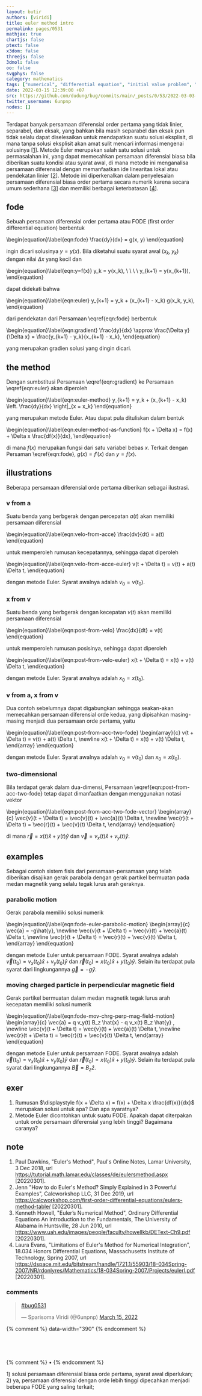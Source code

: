 ```yaml
---
layout: butir
authors: [viridi]
title: euler method intro
permalink: pages/0531
mathjax: true
chartjs: false
ptext: false
x3dom: false
threejs: false
3dmol: false
oo: false
svgphys: false
category: mathematics
tags: ["numerical", "differential equation", "initial value problem", "euler", "first order"]
date: 2022-03-15 12:39:00 +07
src: https://github.com/dudung/bug/commits/main/_posts/0/53/2022-03-03-euler-method-intro.md
twitter_username: 6unpnp
nodes: []
---
```

Terdapat banyak persamaan diferensial order pertama yang tidak linier, separabel, dan eksak, yang bahkan bila masih separabel dan eksak pun tidak selalu dapat diselesaikan untuk mendapatkan suatu solusi eksplisit, di mana tanpa solusi eksplisit akan amat sulit mencari informasi mengenai solusinya [[1](#r01)]. Metode Euler merupakan salah satu solusi untuk permasalahan ini, yang dapat memecahkan persamaan diferensial biasa bila diberikan suatu kondisi atau syarat awal, di mana metode ini menganalisa persamaan diferensial dengan memanfaatkan ide linearitas lokal atau pendekatan linier [[2](#r02)]. Metode ini diperkenalkan dalam penyelesaian persamaan diferensial biasa order pertama secara numerik karena secara umum sederhana [[3](#r03)] dan memiliki berbagai keterbatasan [[4](#r04)].


## fode
Sebuah persamaan diferensial order pertama atau FODE (first order differential equation) berbentuk

\begin{equation}\label{eqn:fode}
\frac{dy}{dx} = g(x, y)
\end{equation}

ingin dicari solusinya $y = y(x)$. Bila diketahui suatu syarat awal $(x_k, y_k)$ dengan nilai $\Delta x$ yang kecil dan

\begin{equation}\label{eqn:y=f(x)}
y_k = y(x_k), \ \ \ \ y_{k+1} = y(x_{k+1}),
\end{equation}

dapat didekati bahwa

\begin{equation}\label{eqn:euler}
y_{k+1} = y_k + (x_{k+1} - x_k) g(x_k, y_k),
\end{equation}

dari pendekatan dari Persamaan \eqref{eqn:fode} berbentuk

\begin{equation}\label{eqn:gradient}
\frac{dy}{dx} \approx \frac{\Delta y}{\Delta x} = \frac{y_{k+1} - y_k}{x_{k+1} - x_k},
\end{equation}

yang merupakan gradien solusi yang dingin dicari.


## the method
Dengan sumbstitusi Persamaan \eqref{eqn:gradient} ke Persamaan \eqref{eqn:euler} akan diperoleh

\begin{equation}\label{eqn:euler-method}
y_{k+1} = y_k + (x_{k+1} - x_k) \left. \frac{dy}{dx} \right|_{x = x_k}
\end{equation}

yang merupakan metode Euler. Atau dapat pula dituliskan dalam bentuk

\begin{equation}\label{eqn:euler-method-as-function}
f(x + \Delta x) = f(x) + \Delta x \frac{df(x)}{dx},
\end{equation}

di mana $f(x)$ merupakan fungsi dari satu variabel bebas $x$. Terkait dengan Persaman \eqref{eqn:fode}, $g(x) = f'(x)$ dan $y = f(x)$.


## illustrations
Beberapa persamaan diferensial orde pertama diberikan sebagai ilustrasi.

### v from a
Suatu benda yang berbgerak dengan percepatan $a(t)$ akan memiliki persamaan diferensial

\begin{equation}\label{eqn:velo-from-acce}
\frac{dv}{dt} = a(t)
\end{equation}

untuk memperoleh rumusan kecepatannya, sehingga dapat diperoleh

\begin{equation}\label{eqn:velo-from-acce-euler}
v(t + \Delta t) = v(t) + a(t) \Delta t,
\end{equation}

dengan metode Euler. Syarat awalnya adalah $v_0 = v(t_0)$.

### x from v
Suatu benda yang berbgerak dengan kecepatan $v(t)$ akan memiliki persamaan diferensial

\begin{equation}\label{eqn:post-from-velo}
\frac{dx}{dt} = v(t)
\end{equation}

untuk memperoleh rumusan posisinya, sehingga dapat diperoleh

\begin{equation}\label{eqn:post-from-velo-euler}
x(t + \Delta t) = x(t) + v(t) \Delta t,
\end{equation}

dengan metode Euler. Syarat awalnya adalah $x_0 = x(t_0)$.

### v from a, x from v
Dua contoh sebelumnya dapat digabungkan sehingga seakan-akan memecahkan persamaan diferensial orde kedua, yang dipisahkan masing-masing menjadi dua persamaan orde pertama, yaitu

\begin{equation}\label{eqn:post-from-acc-two-fode}
\begin{array}{c}
v(t + \Delta t) = v(t) + a(t) \Delta t, \newline
x(t + \Delta t) = x(t) + v(t) \Delta t,
\end{array}
\end{equation}

dengan metode Euler. Syarat awalnya adalah $v_0 = v(t_0)$ dan $x_0 = x(t_0)$.

### two-dimensional
Bila terdapat gerak dalam dua-dimensi, Persamaan \eqref{eqn:post-from-acc-two-fode} tetap dapat dimanfaatkan dengan menggunakan notasi vektor

\begin{equation}\label{eqn:post-from-acc-two-fode-vector}
\begin{array}{c}
\vec{v}(t + \Delta t) = \vec{v}(t) + \vec{a}(t) \Delta t, \newline
\vec{r}(t + \Delta t) = \vec{r}(t) + \vec{v}(t) \Delta t,
\end{array}
\end{equation}

di mana $\vec{r} = x(t)\hat{x} + y(t)\hat{y}$ dan $\vec{v} = v_x(t)\hat{x} + v_y(t)\hat{y}$.


## examples
Sebagai contoh sistem fisis dari persamaan-persamaan yang telah diberikan disajikan gerak parabola dengan gerak partikel bermuatan pada medan magnetik yang selalu tegak lurus arah geraknya.

### parabolic motion
Gerak parabola memiliki solusi numerik

\begin{equation}\label{eqn:fode-euler-parabolic-motion}
\begin{array}{c}
\vec{a} = -g\hat{y}, \newline
\vec{v}(t + \Delta t) = \vec{v}(t) + \vec{a}(t) \Delta t, \newline
\vec{r}(t + \Delta t) = \vec{r}(t) + \vec{v}(t) \Delta t,
\end{array}
\end{equation}

dengan metode Euler untuk persamaan FODE. Syarat awalnya adalah $\vec{v}(t_0) = v_x(t_0) \hat{x} + v_y(t_0) \hat{y}$ dan $\vec{r}(t_0) = x(t_0) \hat{x} + y(t_0) \hat{y}$. Selain itu terdapat pula syarat dari lingkungannya $\vec{g} = -g\hat{y}$.


### moving charged particle in perpendicular magnetic field
Gerak partikel bermuatan dalam medan magnetik tegak lurus arah kecepatan memiliki solusi numerik

\begin{equation}\label{eqn:fode-mov-chrg-perp-mag-field-motion}
\begin{array}{c}
\vec{a} = q v_y(t) B_z \hat{x} - q v_x(t) B_z \hat{y}
, \newline
\vec{v}(t + \Delta t) = \vec{v}(t) + \vec{a}(t) \Delta t, \newline
\vec{r}(t + \Delta t) = \vec{r}(t) + \vec{v}(t) \Delta t,
\end{array}
\end{equation}

dengan metode Euler untuk persamaan FODE. Syarat awalnya adalah $\vec{v}(t_0) = v_x(t_0) \hat{x} + v_y(t_0) \hat{y}$ dan $\vec{r}(t_0) = x(t_0) \hat{x} + y(t_0) \hat{y}$. Selain itu terdapat pula syarat dari lingkungannya $\vec{B} = B_z \hat{z}$.


## exer
1. Rumusan $\displaystyle f(x + \Delta x) = f(x) + \Delta x \frac{df(x)}{dx}$ merupakan solusi untuk apa? Dan apa syaratnya?
2. Metode Euler dicontohkan untuk suatu FODE. Apakah dapat diterpakan untuk orde persamaan diferensial yang lebih tinggi? Bagaimana caranya?

## note
1. <a name="r01"></a>Paul Dawkins, "Euler's Method", Paul's Online Notes, Lamar University, 3 Dec 2018, url <https://tutorial.math.lamar.edu/classes/de/eulersmethod.aspx> [20220301].
2. <a name="r02"></a>Jenn "How to do Euler's Method? Simply Explained in 3 Powerful Examples", Calcworkshop LLC, 31 Dec 2019, url <https://calcworkshop.com/first-order-differential-equations/eulers-method-table/> [20220301].
3. <a name="r03"></a>Kenneth Howell, "Euler’s Numerical Method", Ordinary Differential Equations An Introduction to the Fundamentals, The University of Alabama in Huntsville, 28 Jun 2010, url <https://www.uah.edu/images/people/faculty/howellkb/DEText-Ch9.pdf> [20220301].
4. <a name="r04"></a>Laura Evans, "Limitations of Euler's Method for Numerical Integration", 18.034 Honors Differential Equations, Massachusetts Institute of Technology, Spring 2007, url <https://dspace.mit.edu/bitstream/handle/1721.1/55903/18-034Spring-2007/NR/rdonlyres/Mathematics/18-034Spring-2007/Projects/eulerl.pdf> [20220301].

### comments
<blockquote class="twitter-tweet" data-width="390"><p lang="und" dir="ltr"><a href="https://twitter.com/hashtag/bug0531?src=hash&amp;ref_src=twsrc%5Etfw">#bug0531</a></p>&mdash; Sparisoma Viridi (@6unpnp) <a href="https://twitter.com/6unpnp/status/1503606086951391236?ref_src=twsrc%5Etfw">March 15, 2022</a></blockquote> <script async src="https://platform.twitter.com/widgets.js" charset="utf-8"></script>
{% comment %} data-width="390" {% endcomment %}


## &nbsp;
{% comment %} []() &bull; []() {% endcomment %}


<ans>
1) solusi persamaan diferensial biasa orde pertama, syarat awal diperlukan; &nbsp;
2) ya, persamaan diferensial dengan orde lebih tinggi dipecahkan menjadi beberapa FODE yang saling terkait; &nbsp;
</ans>
